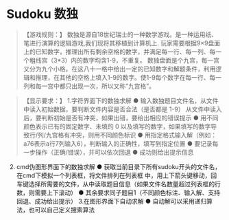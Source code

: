 # Sudoku 数独
> 【游戏规则：】
数独是源自18世纪瑞士的一种数学游戏。是一种运用纸、笔进行演算的逻辑游戏,我们现将其移植到计算机上.
玩家需要根据9×9盘面上的已知数字，推理出所有剩余空格的数字，并满足每一行、每一列、每一个粗线宫（3*3）内的数字均含1-9，不重复。
数独盘面是个九宫，每一宫又分为九个小格。在这八十一格中给出一定的已知数字和解题条件，利用逻辑和推理，在其他的空格上填入1-9的数字。使1-9每个数字在每一行、每一列和每一宫中都只出现一次，所以又称“九宫格”。

> 【显示要求：】 
1.字符界面下的数独求解 
● 输入数独题目文件名，从文件中读入初始数据，要判断文件内容是否合法（是否都是 1-9）
从文件中读入后，要判断初始是否有冲突，如果出错，要给出相应的错误提示 
● 用不同颜色表示已有的固定数字、未填的 0 以及填写的数字，如果填写的数字导致行/列/九宫格有冲突，则用不同颜色标识 
● 用指定格式输入解（例如：a76表示a行7列输入6），判断输入的正确性，填写到指定位置 
● 要记录每一步操作（正确/错误），并可以依次回退 
● 成功则给出提示信息
2. cmd伪图形界面下的数独求解 
● 获取当前目录下所有sudoku开头的文件名，在cmd下模拟一个列表框，将文件排列在列表框
中，用上下箭头键移动，回车键选择所需要的文件，从中读取题目信息（如果文件名数量超过列表框的行数，则需要上下滚动） 
● 其余要求同子题目1（不同颜色标注、输入解、支持回退、成功给出提示） 
3.在图形界面下自动求解 
● 自动解可以采用递归算法，也可以自己定义搜索算法

